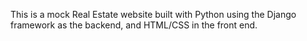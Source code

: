 This is a mock Real Estate website built with Python using the Django framework as the backend, and HTML/CSS in the front end.
